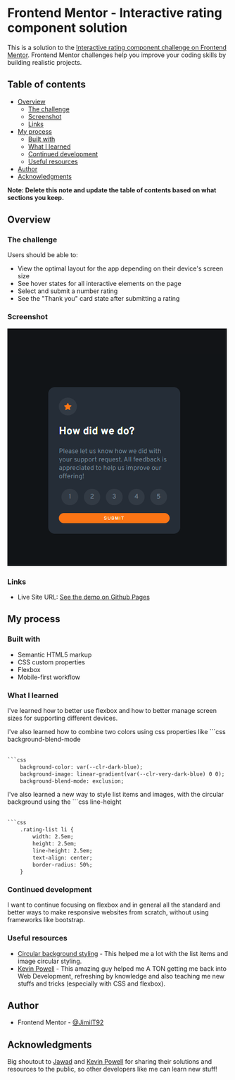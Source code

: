 # Frontend Mentor - Interactive rating component solution

This is a solution to the [Interactive rating component challenge on Frontend Mentor](https://www.frontendmentor.io/challenges/interactive-rating-component-koxpeBUmI). Frontend Mentor challenges help you improve your coding skills by building realistic projects. 

## Table of contents

- [Overview](#overview)
  - [The challenge](#the-challenge)
  - [Screenshot](#screenshot)
  - [Links](#links)
- [My process](#my-process)
  - [Built with](#built-with)
  - [What I learned](#what-i-learned)
  - [Continued development](#continued-development)
  - [Useful resources](#useful-resources)
- [Author](#author)
- [Acknowledgments](#acknowledgments)

**Note: Delete this note and update the table of contents based on what sections you keep.**

## Overview

### The challenge

Users should be able to:

- View the optimal layout for the app depending on their device's screen size
- See hover states for all interactive elements on the page
- Select and submit a number rating
- See the "Thank you" card state after submitting a rating

### Screenshot

![](./img/screenshot.png)

### Links

- Live Site URL: [See the demo on Github Pages](https://jimiit92.github.io/InteractiveRatingComponent/)

## My process

### Built with

- Semantic HTML5 markup
- CSS custom properties
- Flexbox
- Mobile-first workflow

### What I learned

I've learned how to better use flexbox and how to better manage screen sizes for supporting different devices.

I've also learned how to combine two colors using css properties like ```css
background-blend-mode
```.

```css
    background-color: var(--clr-dark-blue);
    background-image: linear-gradient(var(--clr-very-dark-blue) 0 0);
    background-blend-mode: exclusion;
```

I've also learned a new way to style list items and images, with the circular background using the ```css
line-height
``` trick.

```css
    .rating-list li {
        width: 2.5em;
        height: 2.5em;
        line-height: 2.5em;
        text-align: center;
        border-radius: 50%;
    }
```

### Continued development

I want to continue focusing on flexbox and in general all the standard and better ways to make responsive websites from scratch, without using frameworks like bootstrap.

### Useful resources

- [Circular background styling](https://stackoverflow.com/a/16615584) - This helped me a lot with the list items and image circular styling.
- [Kevin Powell](https://www.youtube.com/kepowob) - This amazing guy helped me A TON getting me back into Web Development, refreshing by knowledge and also teaching me new stuffs and tricks (especially with CSS and flexbox).

## Author

- Frontend Mentor - [@JimiIT92](https://www.frontendmentor.io/profile/JimiIT92)

## Acknowledgments

Big shoutout to [Jawad](https://stackoverflow.com/a/16615584) and [Kevin Powell](https://www.youtube.com/kepowob) for sharing their solutions and resources to the public, so other developers like me can learn new stuff!